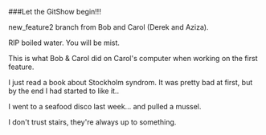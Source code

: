 ###Let the GitShow begin!!!


new_feature2 branch from Bob and Carol (Derek and Aziza).  

RIP boiled water.  You will be mist.  

This is what Bob & Carol did on Carol's computer when working on the first feature.

I just read a book about Stockholm syndrom.  It was pretty bad at first, but by the end I had started to like it..

I went to a seafood disco last week... and pulled a mussel.

I don't trust stairs, they're always up to something.
